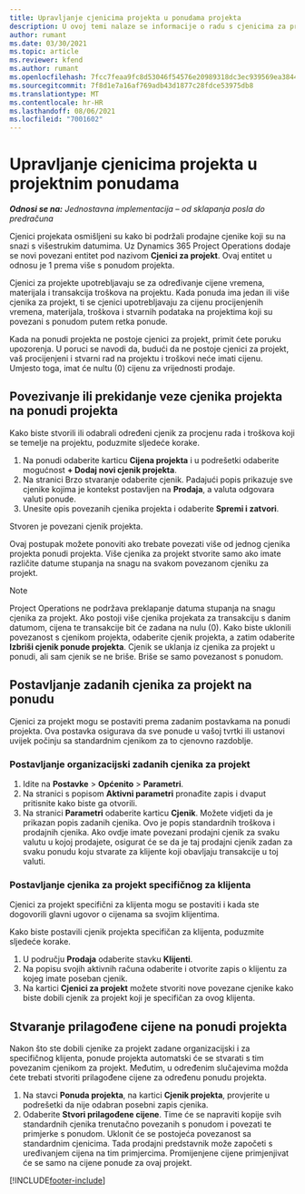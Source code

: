 ```yaml
---
title: Upravljanje cjenicima projekta u ponudama projekta
description: U ovoj temi nalaze se informacije o radu s cjenicima za projekt u ponudama.
author: rumant
ms.date: 03/30/2021
ms.topic: article
ms.reviewer: kfend
ms.author: rumant
ms.openlocfilehash: 7fcc7feaa9fc8d53046f54576e20989318dc3ec939569ea3844b18097512a24b
ms.sourcegitcommit: 7f8d1e7a16af769adb43d1877c28fdce53975db8
ms.translationtype: MT
ms.contentlocale: hr-HR
ms.lasthandoff: 08/06/2021
ms.locfileid: "7001602"
---
```

# <a name="manage-project-price-lists-on-project-quotes"></a>Upravljanje cjenicima projekta u projektnim ponudama 

_**Odnosi se na:** Jednostavna implementacija – od sklapanja posla do predračuna_

Cjenici projekata osmišljeni su kako bi podržali prodajne cjenike koji su na snazi s višestrukim datumima. Uz Dynamics 365 Project Operations dodaje se novi povezani entitet pod nazivom **Cjenici za projekt**. Ovaj entitet u odnosu je 1 prema više s ponudom projekta.

Cjenici za projekte upotrebljavaju se za određivanje cijene vremena, materijala i transakcija troškova na projektu. Kada ponuda ima jedan ili više cjenika za projekt, ti se cjenici upotrebljavaju za cijenu procijenjenih vremena, materijala, troškova i stvarnih podataka na projektima koji su povezani s ponudom putem retka ponude.

Kada na ponudi projekta ne postoje cjenici za projekt, primit ćete poruku upozorenja. U poruci se navodi da, budući da ne postoje cjenici za projekt, vaš procijenjeni i stvarni rad na projektu i troškovi neće imati cijenu. Umjesto toga, imat će nultu (0) cijenu za vrijednosti prodaje.

## <a name="associate-or-disassociate-a-project-price-list-on-a-project-quote"></a>Povezivanje ili prekidanje veze cjenika projekta na ponudi projekta

Kako biste stvorili ili odabrali određeni cjenik za procjenu rada i troškova koji se temelje na projektu, poduzmite sljedeće korake.

1. Na ponudi odaberite karticu **Cijena projekta** i u podrešetki odaberite mogućnost **+ Dodaj novi cjenik projekta**.
2. Na stranici Brzo stvaranje odaberite cjenik. Padajući popis prikazuje sve cjenike kojima je kontekst postavljen na **Prodaja**, a valuta odgovara valuti ponude.
4. Unesite opis povezanih cjenika projekta i odaberite **Spremi i zatvori**.

Stvoren je povezani cjenik projekta.

Ovaj postupak možete ponoviti ako trebate povezati više od jednog cjenika projekta ponudi projekta. Više cjenika za projekt stvorite samo ako imate različite datume stupanja na snagu na svakom povezanom cjeniku za projekt.

> [!NOTE]
> Project Operations ne podržava preklapanje datuma stupanja na snagu cjenika za projekt. Ako postoji više cjenika projekata za transakciju s danim datumom, cijena te transakcije bit će zadana na nulu (0).
Kako biste uklonili povezanost s cjenikom projekta, odaberite cjenik projekta, a zatim odaberite **Izbriši cjenik ponude projekta**. Cjenik se uklanja iz cjenika za projekt u ponudi, ali sam cjenik se ne briše. Briše se samo povezanost s ponudom.

## <a name="set-up-default-project-price-lists-on-a-quote"></a>Postavljanje zadanih cjenika za projekt na ponudu

Cjenici za projekt mogu se postaviti prema zadanim postavkama na ponudi projekta. Ova postavka osigurava da sve ponude u vašoj tvrtki ili ustanovi uvijek počinju sa standardnim cjenikom za to cjenovno razdoblje.

### <a name="set-up-organizational-default-for-project-price-lists"></a>Postavljanje organizacijski zadanih cjenika za projekt

1. Idite na **Postavke** > **Općenito** > **Parametri**.
2. Na stranici s popisom **Aktivni parametri** pronađite zapis i dvaput pritisnite kako biste ga otvorili. 
3. Na stranici **Parametri** odaberite karticu **Cjenik**. Možete vidjeti da je prikazan popis zadanih cjenika. Ovo je popis standardnih troškova i prodajnih cjenika. Ako ovdje imate povezani prodajni cjenik za svaku valutu u kojoj prodajete, osigurat će se da je taj prodajni cjenik zadan za svaku ponudu koju stvarate za klijente koji obavljaju transakcije u toj valuti.

### <a name="set-up-customer-specific-project-price-lists"></a>Postavljanje cjenika za projekt specifičnog za klijenta

Cjenici za projekt specifični za klijenta mogu se postaviti i kada ste dogovorili glavni ugovor o cijenama sa svojim klijentima.

Kako biste postavili cjenik projekta specifičan za klijenta, poduzmite sljedeće korake.

1. U području **Prodaja** odaberite stavku **Klijenti**.
2. Na popisu svojih aktivnih računa odaberite i otvorite zapis o klijentu za kojeg imate poseban cjenik.
3. Na kartici **Cjenici za projekt** možete stvoriti nove povezane cjenike kako biste dobili cjenik za projekt koji je specifičan za ovog klijenta.

## <a name="create-custom-pricing-on-a-project-quote"></a>Stvaranje prilagođene cijene na ponudi projekta

Nakon što ste dobili cjenike za projekt zadane organizacijski i za specifičnog klijenta, ponude projekta automatski će se stvarati s tim povezanim cjenikom za projekt. Međutim, u određenim slučajevima možda ćete trebati stvoriti prilagođene cijene za određenu ponudu projekta. 

1. Na stavci **Ponuda projekta**, na kartici **Cjenik projekta**, provjerite u podrešetki da nije odabran posebni zapis cjenika.
2. Odaberite **Stvori prilagođene cijene**. Time će se napraviti kopije svih standardnih cjenika trenutačno povezanih s ponudom i povezati te primjerke s ponudom. Uklonit će se postojeća povezanost sa standardnim cjenicima. Tada prodajni predstavnik može započeti s uređivanjem cijena na tim primjercima. Promijenjene cijene primjenjivat će se samo na cijene ponude za ovaj projekt.


[!INCLUDE[footer-include](../../includes/footer-banner.md)]
